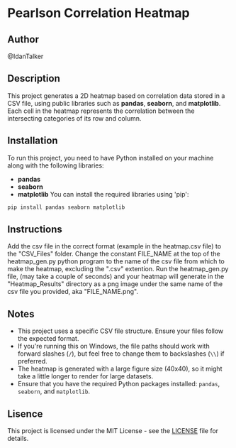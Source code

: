 # Pearlson Correlation Heatmap

## Author
@IdanTalker

## Description
This project generates a 2D heatmap based on correlation data stored in a CSV file, using public libraries
such as **pandas**, **seaborn**, and **matplotlib**. Each cell in the heatmap represents the correlation
between the intersecting categories of its row and column.

## Installation
To run this project, you need to have Python installed on your machine along with the following libraries:
- **pandas**
- **seaborn**
- **matplotlib**
You can install the required libraries using 'pip':
```bash
pip install pandas seaborn matplotlib
```

## Instructions
Add the csv file in the correct format (example in the heatmap.csv file) to the "CSV_Files" folder. Change
the constant FILE_NAME at the top of the heatmap_gen.py python program to the name of the csv file from which
to make the heatmap, excluding the ".csv" extention. Run the heatmap_gen.py file, (may take a couple of seconds)
and your heatmap will generate in the "Heatmap_Results" directory as a png image under the same name of the csv
file you provided, aka "FILE_NAME.png".

## Notes
- This project uses a specific CSV file structure. Ensure your files follow the expected format.
- If you're running this on Windows, the file paths should work with forward slashes (`/`), but feel free to change them to backslashes (`\\`) if preferred.
- The heatmap is generated with a large figure size (40x40), so it might take a little longer to render for large datasets.
- Ensure that you have the required Python packages installed: `pandas`, `seaborn`, and `matplotlib`.

## Lisence
This project is licensed under the MIT License - see the [LICENSE](./LICENSE.txt) file for details.
